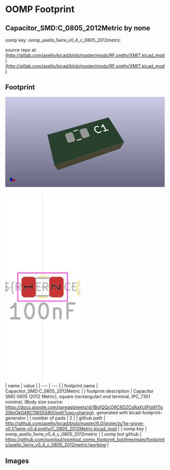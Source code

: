 # OOMP Footprint  
## Capacitor_SMD:C_0805_2012Metric  by none  
  
oomp key: oomp_axello_1wire_v0_4_c_0805_2012metric  
  
source repo at: [http://gitlab.com/axello/kicad/blob/master/mods/RF.pretty/XMIT.kicad_mod](http://gitlab.com/axello/kicad/blob/master/mods/RF.pretty/XMIT.kicad_mod)  
## Footprint  
  
[![working_kicad_pcb_3d.png](working_kicad_pcb_3d_600.png)](working_kicad_pcb_3d.png)  
  
[![working.png](working_600.png)](working.png)  
| name | value | 
| --- | --- | 
| footprint name | Capacitor_SMD:C_0805_2012Metric | 
| footprint description | Capacitor SMD 0805 (2012 Metric), square (rectangular) end terminal, IPC_7351 nominal, (Body size source: https://docs.google.com/spreadsheets/d/1BsfQQcO9C6DZCsRaXUlFlo91Tg2WpOkGARC1WS5S8t0/edit?usp=sharing), generated with kicad-footprint-generator | 
| number of pads | 2 | 
| github path | http://github.com/axello/kicad/blob/master/6.0/projects/1w-grove-v0.1/1wire-v0.4.pretty/C_0805_2012Metric.kicad_mod | 
| oomp key | oomp_axello_1wire_v0_4_c_0805_2012metric | 
| oomp bot github | https://github.com/oomlout/oomlout_oomp_footprint_bot/tree/main/footprints/axello_1wire_v0_4_c_0805_2012metric/working | 
## Images  
